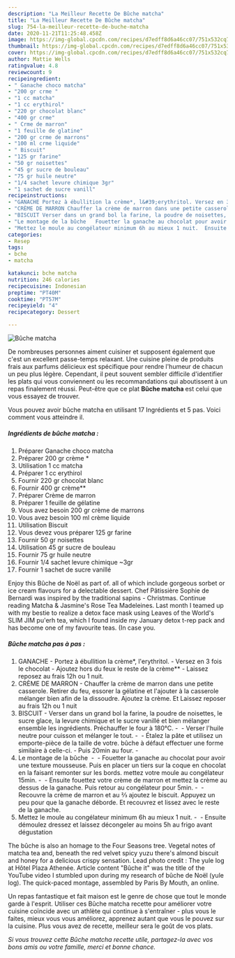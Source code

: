 ```yaml
---
description: "La Meilleur Recette De Bûche matcha"
title: "La Meilleur Recette De Bûche matcha"
slug: 754-la-meilleur-recette-de-buche-matcha
date: 2020-11-21T11:25:48.458Z
image: https://img-global.cpcdn.com/recipes/d7edff8d6a46cc07/751x532cq70/buche-matcha-photo-principale-de-la-recette.jpg
thumbnail: https://img-global.cpcdn.com/recipes/d7edff8d6a46cc07/751x532cq70/buche-matcha-photo-principale-de-la-recette.jpg
cover: https://img-global.cpcdn.com/recipes/d7edff8d6a46cc07/751x532cq70/buche-matcha-photo-principale-de-la-recette.jpg
author: Mattie Wells
ratingvalue: 4.8
reviewcount: 9
recipeingredient:
- " Ganache choco matcha"
- "200 gr crme "
- "1 cc matcha"
- "1 cc erythirol"
- "220 gr chocolat blanc"
- "400 gr crme"
- " Crme de marron"
- "1 feuille de glatine"
- "200 gr crme de marrons"
- "100 ml crme liquide"
- " Biscuit"
- "125 gr farine"
- "50 gr noisettes"
- "45 gr sucre de bouleau"
- "75 gr huile neutre"
- "1/4 sachet levure chimique 3gr"
- "1 sachet de sucre vanill"
recipeinstructions:
- "GANACHE Portez à ébullition la crème*, l&#39;erythritol.⁣ Versez en 3 fois le chocolat⁣ Ajoutez hors du feux le reste de la crème**⁣ Laissez reposez au frais 12h ou 1 nuit."
- "CRÈME DE MARRON Chauffer la crème de marron dans une petite casserole. Retirer du feu, essorer la gélatine et l&#39;ajouter à la casserole mélanger bien afin de la dissoudre. Ajoutez la crème. Et Laissez reposer au frais 12h ou 1 nuit⁣"
- "BISCUIT Verser dans un grand bol la farine, la poudre de noisettes, le sucre glace, la levure chimique et le sucre vanillé et bien mélanger ensemble les ingrédients. Préchauffer le four à 180°C.⁣ ⁣ Verser l&#39;huile neutre pour cuisson et mélanger le tout.⁣ ⁣ Étalez la pâte et utilisez un emporte-pièce de la taille de votre. bûche à défaut effectuer une forme similaire à celle-ci.⁣ Puis 20min au four.⁣ ⁣"
- "Le montage de la bûche ⁣ ⁣ Fouetter la ganache au chocolat pour avoir une texture mousseuse. Puis en placer un tiers sur la coque en chocolat en la faisant remonter sur les bords. mettez votre moule au congélateur 15min.⁣ ⁣ Ensuite fouettez votre crème de marron et mettez la crème au dessus de la ganache. Puis retour au congélateur pour 5min.⁣ ⁣ Recouvre la crème de marron et au ⅔ ajoutez le biscuit. Appuyez un peu pour que la ganache déborde. Et recouvrez et lissez avec le reste de la ganache.⁣"
- "Mettez le moule au congélateur minimum 6h au mieux 1 nuit.⁣ ⁣ Ensuite démoulez dressez et laissez décongeler au moins 5h au frigo avant dégustation"
categories:
- Resep
tags:
- bche
- matcha

katakunci: bche matcha 
nutrition: 246 calories
recipecuisine: Indonesian
preptime: "PT40M"
cooktime: "PT57M"
recipeyield: "4"
recipecategory: Dessert

---
```



![Bûche matcha](https://img-global.cpcdn.com/recipes/d7edff8d6a46cc07/751x532cq70/buche-matcha-photo-principale-de-la-recette.jpg)

De nombreuses personnes aiment cuisiner et supposent également que c'est un excellent passe-temps relaxant. Une cuisine pleine de produits frais aux parfums délicieux est spécifique pour rendre l'humeur de chacun un peu plus légère. Cependant, il peut souvent sembler difficile d'identifier les plats qui vous conviennent ou les recommandations qui aboutissent à un repas finalement réussi. Peut-être que ce plat <strong> Bûche matcha </strong> est celui que vous essayez de trouver.

<!--inarticleads1-->

Vous pouvez avoir bûche matcha en utilisant 17 Ingrédients et 5 pas. Voici comment vous atteindre il.

##### Ingrédients de bûche matcha :

1. Préparer  Ganache choco matcha
1. Préparer 200 gr crème *
1. Utilisation 1 cc matcha
1. Préparer 1 cc erythirol
1. Fournir 220 gr chocolat blanc
1. Fournir 400 gr crème**
1. Préparer  Crème de marron
1. Préparer 1 feuille de gélatine
1. Vous avez besoin 200 gr crème de marrons
1. Vous avez besoin 100 ml crème liquide
1. Utilisation  Biscuit
1. Vous devez vous préparer 125 gr farine
1. Fournir 50 gr noisettes
1. Utilisation 45 gr sucre de bouleau
1. Fournir 75 gr huile neutre
1. Fournir 1/4 sachet levure chimique ~3gr
1. Fournir 1 sachet de sucre vanillé


Enjoy this Bûche de Noël as part of. all of which include gorgeous sorbet or ice cream flavours for a delectable dessert. Chef Pâtissière Sophie de Bernardi was inspired by the traditional sapins - Christmas. Continue reading Matcha &amp; Jasmine&#39;s Rose Tea Madeleines. Last month I teamed up with my bestie to realize a detox face mask using Leaves of the World&#39;s SLIM JIM pu&#39;erh tea, which I found inside my January detox t-rep pack and has become one of my favourite teas. (In case you. 

<!--inarticleads2-->

##### Bûche matcha pas à pas :

1. GANACHE - Portez à ébullition la crème*, l&#39;erythritol.⁣ - Versez en 3 fois le chocolat⁣ - Ajoutez hors du feux le reste de la crème**⁣ - Laissez reposez au frais 12h ou 1 nuit.
1. CRÈME DE MARRON - Chauffer la crème de marron dans une petite casserole. Retirer du feu, essorer la gélatine et l&#39;ajouter à la casserole mélanger bien afin de la dissoudre. Ajoutez la crème. Et Laissez reposer au frais 12h ou 1 nuit⁣
1. BISCUIT - Verser dans un grand bol la farine, la poudre de noisettes, le sucre glace, la levure chimique et le sucre vanillé et bien mélanger ensemble les ingrédients. Préchauffer le four à 180°C.⁣ - ⁣ - Verser l&#39;huile neutre pour cuisson et mélanger le tout.⁣ - ⁣ - Étalez la pâte et utilisez un emporte-pièce de la taille de votre. bûche à défaut effectuer une forme similaire à celle-ci.⁣ - Puis 20min au four.⁣ - ⁣
1. Le montage de la bûche ⁣ - ⁣ - Fouetter la ganache au chocolat pour avoir une texture mousseuse. Puis en placer un tiers sur la coque en chocolat en la faisant remonter sur les bords. mettez votre moule au congélateur 15min.⁣ - ⁣ - Ensuite fouettez votre crème de marron et mettez la crème au dessus de la ganache. Puis retour au congélateur pour 5min.⁣ - ⁣ - Recouvre la crème de marron et au ⅔ ajoutez le biscuit. Appuyez un peu pour que la ganache déborde. Et recouvrez et lissez avec le reste de la ganache.⁣
1. Mettez le moule au congélateur minimum 6h au mieux 1 nuit.⁣ - ⁣ - Ensuite démoulez dressez et laissez décongeler au moins 5h au frigo avant dégustation


The bûche is also an homage to the Four Seasons tree. Vegetal notes of matcha tea and, beneath the red velvet spicy yuzu there&#39;s almond biscuit and honey for a delicious crispy sensation. Lead photo credit : The yule log at Hôtel Plaza Athenée. Article content &#34;Bûche it&#34; was the title of the YouTube video I stumbled upon during my research of bûche de Noël (yule log). The quick-paced montage, assembled by Paris By Mouth, an online. 

<!--inarticleads1-->

<p>
Un repas fantastique et fait maison est le genre de chose que tout le monde garde à l'esprit. Utiliser ces Bûche matcha recette pour améliorer votre cuisine coïncide avec un athlète qui continue à s'entraîner - plus vous le faites, mieux vous vous améliorez, apprenez autant que vous le pouvez sur la cuisine. Plus vous avez de recette, meilleur sera le goût de vos plats.
</p>

<p>
<i>Si vous trouvez cette Bûche matcha recette utile, partagez-la avec vos bons amis ou votre famille, merci et bonne chance.</i>
</p>
